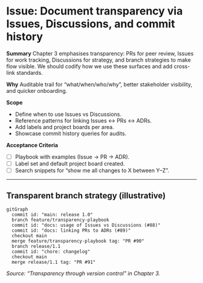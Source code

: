 # Issue: Document transparency via Issues, Discussions, and commit history

**Summary**
Chapter 3 emphasises transparency: PRs for peer review, Issues for work tracking, Discussions for strategy, and branch strategies to make flow visible. We should codify how we use these surfaces and add cross-link standards.

**Why**
Auditable trail for “what/when/who/why”, better stakeholder visibility, and quicker onboarding.

**Scope**
- Define when to use Issues vs Discussions.
- Reference patterns for linking Issues ↔ PRs ↔ ADRs.
- Add labels and project boards per area.
- Showcase commit history queries for audits.

**Acceptance Criteria**
- [ ] Playbook with examples (Issue → PR → ADR).
- [ ] Label set and default project board created.
- [ ] Search snippets for “show me all changes to X between Y–Z”.

---

## Transparent branch strategy (illustrative)
```mermaid
gitGraph
  commit id: "main: release 1.0"
  branch feature/transparency-playbook
  commit id: "docs: usage of Issues vs Discussions (#88)"
  commit id: "docs: linking PRs to ADRs (#89)"
  checkout main
  merge feature/transparency-playbook tag: "PR #90"
  branch release/1.1
  commit id: "chore: changelog"
  checkout main
  merge release/1.1 tag: "PR #91"
```

*Source: “Transparency through version control” in Chapter 3.*
